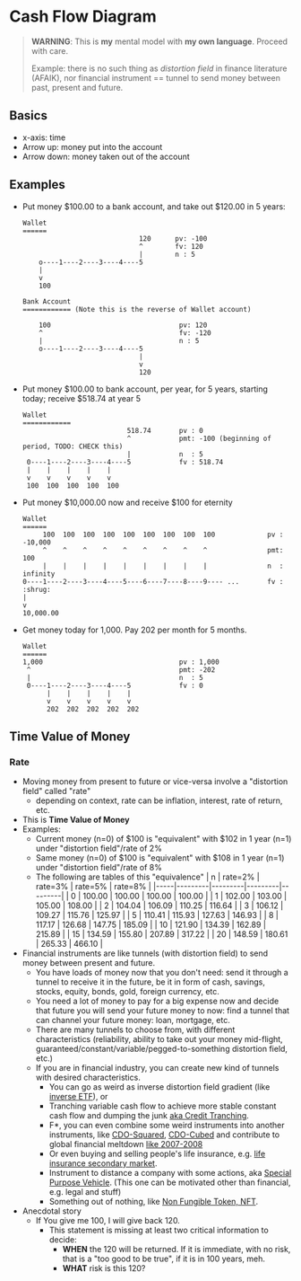 # Cash Flow Diagram

> **WARNING**: This is **my** mental model with **my own language**. Proceed with care.
> 
> Example: there is no such thing as *distortion field* in finance literature (AFAIK), nor financial instrument == tunnel to send money between past, present and future.

## Basics
* x-axis: time
* Arrow up: money put into the account
* Arrow down: money taken out of the account

## Examples
* Put money $100.00 to a bank account, and take out $120.00 in 5 years:
  ```
  Wallet
  ======
                               120      pv: -100
                               ^        fv: 120
                               |        n : 5
      o----1----2----3----4----5
      |
      v
      100

  Bank Account
  ============ (Note this is the reverse of Wallet account)

      100                                pv: 120
      ^                                  fv: -120
      |                                  n : 5
      o----1----2----3----4----5
                               |
                               v
                               120
  ```

* Put money $100.00 to bank account, per year, for 5 years, starting today; receive $518.74 at year 5
  ```
  Wallet
  ============
                            518.74       pv : 0
                            ^            pmt: -100 (beginning of period, TODO: CHECK this)
                            |            n  : 5
   0----1----2----3----4----5            fv : 518.74
   |    |    |    |    |
   v    v    v    v    v
   100  100  100  100  100  
  ```

* Put money $10,000.00 now and receive $100 for eternity
  ```
  Wallet
  ======
       100  100  100  100  100  100  100  100  100             pv : -10,000
       ^    ^    ^    ^    ^    ^    ^    ^    ^               pmt: 100
       |    |    |    |    |    |    |    |    |               n  : infinity
  0----1----2----3----4----5----6----7----8----9---- ...       fv : :shrug:
  |
  v
  10,000.00
  ```
* Get money today for 1,000. Pay 202 per month for 5 months.
  ```
  Wallet
  ======
  1,000                                  pv : 1,000
   ^                                     pmt: -202
   |                                     n  : 5
   0----1----2----3----4----5            fv : 0
        |    |    |    |    |
        v    v    v    v    v
        202  202  202  202  202
  ```

## Time Value of Money
### Rate
* Moving money from present to future or vice-versa involve a "distortion field" called "rate"
  * depending on context, rate can be inflation, interest, rate of return, etc.
* This is **Time Value of Money**
* Examples:
  * Current money (n=0) of $100 is "equivalent" with $102 in 1 year (n=1) under "distortion field"/rate of 2%
  * Same money (n=0) of $100 is "equivalent" with $108 in 1 year (n=1) under "distortion field"/rate of 8%
  * The following are tables of this "equivalence"
    | n   | rate=2% | rate=3% | rate=5% | rate=8% |
    |-----|---------|---------|---------|---------|
    |   0 |  100.00 |  100.00 |  100.00 |  100.00 |
    |   1 |  102.00 |  103.00 |  105.00 |  108.00 |
    |   2 |  104.04 |  106.09 |  110.25 |  116.64 |
    |   3 |  106.12 |  109.27 |  115.76 |  125.97 |
    |   5 |  110.41 |  115.93 |  127.63 |  146.93 |
    |   8 |  117.17 |  126.68 |  147.75 |  185.09 |
    |  10 |  121.90 |  134.39 |  162.89 |  215.89 |
    |  15 |  134.59 |  155.80 |  207.89 |  317.22 |
    |  20 |  148.59 |  180.61 |  265.33 |  466.10 |
* Financial instruments are like tunnels (with distortion field) to send money between present and future.
  * You have loads of money now that you don't need: send it through a tunnel to receive it in the future, be it in form of cash, savings, stocks, equity, bonds, gold, foreign currency, etc.
  * You need a lot of money to pay for a big expense now and decide that future you will send your future money to now: find a tunnel that can channel your future money: loan, mortgage, etc.
  * There are many tunnels to choose from, with different characteristics (reliability, ability to take out your money mid-flight, guaranteed/constant/variable/pegged-to-something distortion field, etc.)
  * If you are in financial industry, you can create new kind of tunnels with desired characteristics.
    * You can go as weird as inverse distortion field gradient (like [inverse ETF](https://www.investopedia.com/terms/inverse-etf.asp)), or
    * Tranching variable cash flow to achieve more stable constant cash flow and dumping the junk [aka Credit Tranching](https://www.investopedia.com/terms/c/credit-tranche.asp).
    * F*, you can even combine some weird instruments into another instruments,
  like [CDO-Squared](https://en.wikipedia.org/wiki/CDO-Squared),
  [CDO-Cubed](https://www.investopedia.com/terms/c/cdo3.asp) and contribute to global financial meltdown [like 2007-2008](https://en.wikipedia.org/wiki/Financial_crisis_of_2007-2008)
    * Or even buying and selling people's life insurance, e.g. [life insurance secondary market](https://www.google.com/search?q=life+insurance+secondary+market).
    * Instrument to distance a company with some actions, aka [Special Purpose Vehicle](https://en.wikipedia.org/wiki/Special-purpose_entity). (This one can be motivated other than financial, e.g. legal and stuff)
    * Something out of nothing, like [Non Fungible Token, NFT](https://en/wikipedia.org/wiki/Non-fungible_token).
* Anecdotal story
  * If You give me 100, I will give back 120.
    * This statement is missing at least two critical information to decide:
      * **WHEN** the 120 will be returned. If it is immediate, with no risk, that is a "too good to be true", if it is in 100 years, meh.
      * **WHAT** risk is this 120?